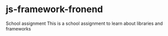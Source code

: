 # js-framework-fronend
School assignment
This is a school assignment to learn about libraries and frameworks
